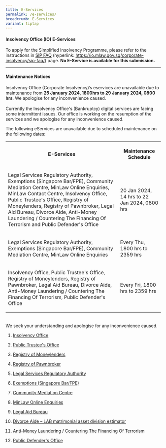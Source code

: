 ```yaml
---
title: E-Services
permalink: /e-services/
breadcrumb: E-Services
variant: tiptap
---
```

<h4><strong>Insolvency Office (IO) E-Services</strong></h4><p>To apply for the Simplified Insolvency Programme, please refer to the instructions in <a href="https://io.mlaw.gov.sg/corporate-insolvency/sip-faq/" rel="noopener noreferrer nofollow" target="_blank">SIP FAQ</a> (hyperlink: <a href="https://io.mlaw.gov.sg/corporate-insolvency/sip-faq/" rel="noopener noreferrer nofollow" target="_blank">https://io.mlaw.gov.sg/corporate-insolvency/sip-faq/</a>) page. <strong>No E-Service is available for this submission.</strong></p><hr><h4><strong>Maintenance Notices</strong></h4><p>Insolvency Office (Corporate Insolvency)’s eservices are unavailable due to maintenance from <strong>25 January 2024, 1800hrs to 29 January 2024, 0800 hrs</strong>. We apologise for any inconvenience caused.<br><br>Currently the Insolvency Office's (Bankruptcy) digital services are facing some intermittent issues. Our office is working on the resumption of the services and we apologise for any inconvenience caused.</p><p>The following eServices are unavailable due to scheduled maintenance on the following dates:</p><table><tbody><tr><th rowspan="1" colspan="1"><p>E-Services</p></th><th rowspan="1" colspan="1"><p>Maintenance Schedule</p></th></tr><tr><td rowspan="1" colspan="1"><p>Legal Services Regulatory Authority, Exemptions (Singapore Bar/FPE), Community Mediation Centre, MinLaw Online Enquiries, MinLaw Contact Centre, Insolvency Office, Public Trustee's Office, Registry of Moneylenders, Registry of Pawnbroker, Legal Aid Bureau, Divorce Aide, Anti-Money Laundering / Countering The Financing Of Terrorism and Public Defender's Office</p></td><td rowspan="1" colspan="1"><p>20 Jan 2024, 14 hrs to 22 Jan 2024, 0800 hrs</p></td></tr><tr><td rowspan="1" colspan="1"><p>Legal Services Regulatory Authority, Exemptions (Singapore Bar/FPE), Community Mediation Centre, MinLaw Online Enquiries</p></td><td rowspan="1" colspan="1"><p>Every Thu, 1800 hrs to 2359 hrs</p></td></tr><tr><td rowspan="1" colspan="1"><p>Insolvency Office, Public Trustee's Office, Registry of Moneylenders, Registry of Pawnbroker, Legal Aid Bureau, Divorce Aide, Anti-Money Laundering / Countering The Financing Of Terrorism, Public Defender's Office</p></td><td rowspan="1" colspan="1"><p>Every Fri, 1800 hrs to 2359 hrs</p></td></tr></tbody></table><p><br>We seek your understanding and apologise for any inconvenience caused.</p><ol data-tight="true" class="tight"><li><p><a href="https://eservices.mlaw.gov.sg/io/" rel="noopener noreferrer nofollow" target="_blank">Insolvency Office</a></p></li><li><p><a href="https://eservices.mlaw.gov.sg/pto/" rel="noopener noreferrer nofollow" target="_blank">Public Trustee's Office</a></p></li><li><p><a href="https://eservices.mlaw.gov.sg/rom/" rel="noopener noreferrer nofollow" target="_blank">Registry of Moneylenders</a></p></li><li><p><a href="https://eservices.mlaw.gov.sg/rop/" rel="noopener noreferrer nofollow" target="_blank">Registry of Pawnbroker</a></p></li><li><p><a href="https://eservices.mlaw.gov.sg/lsra/lsra-home" rel="noopener noreferrer nofollow" target="_blank">Legal Services Regulatory Authority</a></p></li><li><p><a href="https://eservices.mlaw.gov.sg/li/ems/application/exemption.aspx" rel="noopener noreferrer nofollow" target="_blank">Exemptions (Singapore Bar/FPE)</a></p></li><li><p><a href="https://cmc.mlaw.gov.sg/e-services/apply-online/" rel="noopener noreferrer nofollow" target="_blank">Community Mediation Centre</a></p></li><li><p><a href="https://go.gov.sg/contactminlaw" rel="noopener noreferrer nofollow" target="_blank">MinLaw Online Enquiries</a></p></li><li><p><a href="https://eservices.mlaw.gov.sg/labesvc/" rel="noopener noreferrer nofollow" target="_blank">Legal Aid Bureau</a></p></li><li><p><a href="https://eservices.mlaw.gov.sg/labesvc/common/loadDivorceAIDEv2.do" rel="noopener noreferrer nofollow" target="_blank">Divorce Aide – LAB matrimonial asset division estimator</a></p></li><li><p><a href="https://acd.mlaw.gov.sg" rel="noopener noreferrer nofollow" target="_blank">Anti-Money Laundering / Countering The Financing Of Terrorism</a></p></li><li><p><a href="https://go.gov.sg/applypdo" rel="noopener noreferrer nofollow" target="_blank">Public Defender's Office</a></p></li></ol><p></p>